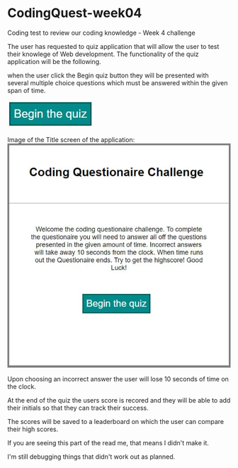 # CodingQuest-week04
Coding test to review our coding knowledge - Week 4 challenge

The user has requested to quiz application that will allow the user to test their knowlege of Web development. The functionality of the quiz application will be the following.

when the user click the Begin quiz button they will be presented with several multiple choice questions which must be answered within the given span of time.

![](assets/Begin.JPG)

Image of the Title screen of the application:
![](assets/Title%20card%20with%20rules.JPG)

Upon choosing an incorrect answer the user will lose 10 seconds of time on the clock.

At the end of the quiz the users score is recored and they will be able to add their initials so that they can track their success.

The scores will be saved to a leaderboard on which the user can compare their high scores.

If you are seeing this part of the read me, that means I didn't make it.   

I'm still debugging things that didn't work out as planned.